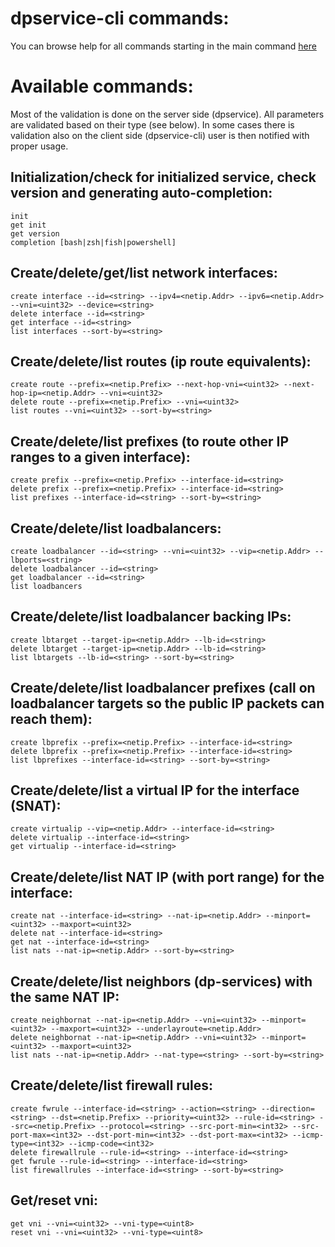 # dpservice-cli commands:

You can browse help for all commands starting in the main command [here](./dpservice-cli.md)

# Available commands:

Most of the validation is done on the server side (dpservice).
All parameters are validated based on their type (see below).
In some cases there is validation also on the client side (dpservice-cli) user is then notified with proper usage.

## Initialization/check for initialized service, check version and generating auto-completion:
```
init
get init
get version
completion [bash|zsh|fish|powershell]
```

## Create/delete/get/list network interfaces:
```
create interface --id=<string> --ipv4=<netip.Addr> --ipv6=<netip.Addr> --vni=<uint32> --device=<string>
delete interface --id=<string>
get interface --id=<string>
list interfaces --sort-by=<string>
```

## Create/delete/list routes (ip route equivalents):
```
create route --prefix=<netip.Prefix> --next-hop-vni=<uint32> --next-hop-ip=<netip.Addr> --vni=<uint32>
delete route --prefix=<netip.Prefix> --vni=<uint32>
list routes --vni=<uint32> --sort-by=<string>
```

## Create/delete/list prefixes (to route other IP ranges to a given interface):
```
create prefix --prefix=<netip.Prefix> --interface-id=<string>
delete prefix --prefix=<netip.Prefix> --interface-id=<string>
list prefixes --interface-id=<string> --sort-by=<string>
```

## Create/delete/list loadbalancers:
```
create loadbalancer --id=<string> --vni=<uint32> --vip=<netip.Addr> --lbports=<string>
delete loadbalancer --id=<string>
get loadbalancer --id=<string>
list loadbancers
```

## Create/delete/list loadbalancer backing IPs:
```
create lbtarget --target-ip=<netip.Addr> --lb-id=<string>
delete lbtarget --target-ip=<netip.Addr> --lb-id=<string>
list lbtargets --lb-id=<string> --sort-by=<string>
```

## Create/delete/list loadbalancer prefixes (call on loadbalancer targets so the public IP packets can reach them):
```
create lbprefix --prefix=<netip.Prefix> --interface-id=<string>
delete lbprefix --prefix=<netip.Prefix> --interface-id=<string>
list lbprefixes --interface-id=<string> --sort-by=<string>
```

## Create/delete/list a virtual IP for the interface (SNAT):
```
create virtualip --vip=<netip.Addr> --interface-id=<string>
delete virtualip --interface-id=<string>
get virtualip --interface-id=<string>
```

## Create/delete/list NAT IP (with port range) for the interface:
```
create nat --interface-id=<string> --nat-ip=<netip.Addr> --minport=<uint32> --maxport=<uint32>
delete nat --interface-id=<string>
get nat --interface-id=<string>
list nats --nat-ip=<netip.Addr> --sort-by=<string>
```

## Create/delete/list neighbors (dp-services) with the same NAT IP:
```
create neighbornat --nat-ip=<netip.Addr> --vni=<uint32> --minport=<uint32> --maxport=<uint32> --underlayroute=<netip.Addr>
delete neighbornat --nat-ip=<netip.Addr> --vni=<uint32> --minport=<uint32> --maxport=<uint32>
list nats --nat-ip=<netip.Addr> --nat-type=<string> --sort-by=<string>
```

## Create/delete/list firewall rules:
```
create fwrule --interface-id=<string> --action=<string> --direction=<string> --dst=<netip.Prefix> --priority=<uint32> --rule-id=<string> --src=<netip.Prefix> --protocol=<string> --src-port-min=<int32> --src-port-max=<int32> --dst-port-min=<int32> --dst-port-max=<int32> --icmp-type=<int32> --icmp-code=<int32>
delete firewallrule --rule-id=<string> --interface-id=<string>
get fwrule --rule-id=<string> --interface-id=<string>
list firewallrules --interface-id=<string> --sort-by=<string>
```

## Get/reset vni:
```
get vni --vni=<uint32> --vni-type=<uint8>
reset vni --vni=<uint32> --vni-type=<uint8>
```
